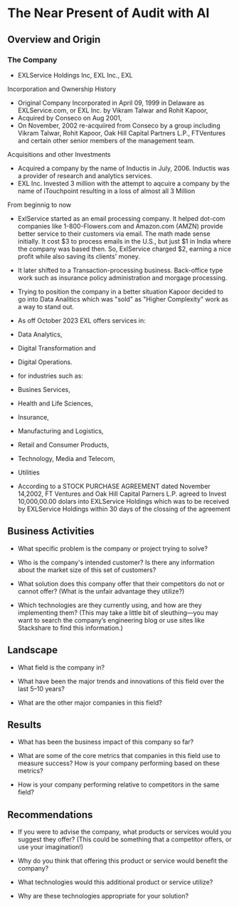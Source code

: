 # The Near Present of Audit with AI

## Overview and Origin

### The Company
* EXLService Holdings Inc, EXL Inc., EXL

Incorporation and Ownership History
* Original Company Incorporated in April 09, 1999 in Delaware as EXLService.com, or EXL Inc. by Vikram Talwar and Rohit Kapoor,
* Acquired by Conseco on Aug 2001,
* On November, 2002 re-acquiired from Conseco by a group including Vikram Talwar, Rohit Kapoor, Oak Hill Capital Partners L.P., FTVentures and certain other senior members of the
management team.

Acquisitions and other Investments
* Acquired a company by the name of Inductis in July, 2006. Inductis was a provider of research and analytics services.
* EXL Inc. Invested 3 million with the attempt to aqcuire a company by the name of iTouchpoint resulting in a loss of almost all 3 Million

From beginnig to now
* ExlService started as an email processing company. It helped dot-com companies like 1-800-Flowers.com and Amazon.com (AMZN) provide better service to their customers via email. The math made sense initially. It cost $3 to process emails in the U.S., but just $1 in India where the company was based then. So, ExlService charged $2, earning a nice profit while also saving its clients' money.
* It later shifted to a Transaction-processing business. Back-office type work such as insurance policy administration and morgage processing.
* Trying to position the company in a better situation Kapoor decided to go into Data Analitics which was "sold" as "Higher Complexity" work as a way to stand out.
*  As off October 2023 EXL offers services in:
*   Data Analytics,
*   Digital Transformation and
*   Digital Operations.
*   for industries such as:
* Busines Services,
* Health and Life Sciences,
* Insurance,
* Manufacturing and Logistics,
* Retail and Consumer Products,
* Technology, Media and Telecom,
* Utilities

* According to a STOCK PURCHASE AGREEMENT dated November 14,2002, FT Ventures and Oak Hill Capital Parners L.P. agreed to Invest 10,000,00.00 dolars into EXLService Holdings which was to be received by EXLService Holdings within 30 days of the clossing of the agreement

## Business Activities

* What specific problem is the company or project trying to solve?

* Who is the company's intended customer? Is there any information about the market size of this set of customers?

* What solution does this company offer that their competitors do not or cannot offer? (What is the unfair advantage they utilize?)

* Which technologies are they currently using, and how are they implementing them? (This may take a little bit of sleuthing&mdash;you may want to search the company’s engineering blog or use sites like Stackshare to find this information.)

## Landscape

* What field is the company in?

* What have been the major trends and innovations of this field over the last 5&ndash;10 years?

* What are the other major companies in this field?

## Results

* What has been the business impact of this company so far?

* What are some of the core metrics that companies in this field use to measure success? How is your company performing based on these metrics?

* How is your company performing relative to competitors in the same field?

## Recommendations

* If you were to advise the company, what products or services would you suggest they offer? (This could be something that a competitor offers, or use your imagination!)

* Why do you think that offering this product or service would benefit the company?

* What technologies would this additional product or service utilize?

* Why are these technologies appropriate for your solution?
